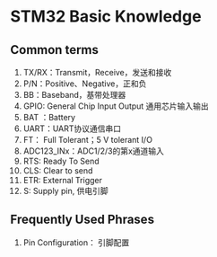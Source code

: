 # STM32  Basic Knowledge

## Common terms

1. TX/RX：Transmit，Receive，发送和接收
2. P/N：Positive、Negative，正和负
3. BB：Baseband，基带处理器
4. GPIO: General Chip Input Output 通用芯片输入输出
5. BAT ：Battery
6. UART：UART协议通信串口
7. FT： Full Tolerant；5 V tolerant I/O
8. ADC123_INx：ADC1/2/3的第x通道输入
9. RTS: Ready To Send
10. CLS: Clear to send
11. ETR: External Trigger
12. S: Supply pin, 供电引脚
## Frequently Used Phrases

1. Pin Configuration： 引脚配置



